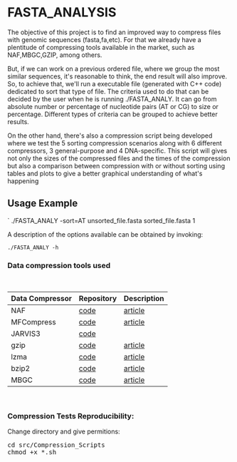 # FASTA_ANALYSIS

The objective of this project is to find an improved way to compress files with genomic sequences (fasta,fa,etc). For that we already have a plentitude of compressing tools available in the market, such as NAF,MBGC,GZIP, among others.

But, if we can work on a previous ordered file, where we group the most similar sequences, it's reasonable to think, the end result will also improve. So, to achieve that, we'll run a executable file (generated with C++ code) dedicated to sort that type of file. The criteria used to do that can be decided by the user when he is running ./FASTA_ANALY. It can go from absolute number or percentage of nucleotide pairs (AT or CG) to size or percentage. Different types of criteria can be grouped to achieve better results.

On the other hand, there's also a compression script being developed where we test the 5 sorting compression scenarios along with 6 different compressors, 3 general-purpose and 4 DNA-specific. This script will gives not only the sizes of the compressed files and the times of the compression but also a comparison between compression with or without sorting using tables and plots to give a better graphical understanding of what's happening 

## Usage Example
` ./FASTA_ANALY -sort=AT unsorted_file.fasta sorted_file.fasta 1 

A description of the options available can be obtained by invoking:

` ./FASTA_ANALY -h `



### Data compression tools used ###

<br>
<div align="center">

| Data Compressor | Repository | Description  |
|-----------------|------------|--------------|
| NAF             |<a href="https://github.com/KirillKryukov/naf">code</a>  | <a href="https://doi.org/10.1093/bioinformatics/btz144">article</a>|
| MFCompress      |<a href="http://sweet.ua.pt/ap/software/mfcompress/MFCompress-linux64-1.01.tgz">code</a>  | <a href="https://doi.org/10.1093/bioinformatics/btt594">article</a>|
| JARVIS3         |<a href="https://github.com/cobilab/jarvis3">code</a>  | |
| gzip           |<a href="https://ftp.eq.uc.pt/software/unix/gnu/gzip/">code</a>  | <a href="https://www.gnu.org/software/gzip/manual/">article</a>|
| lzma            |<a href="https://tukaani.org/xz/">code</a>  | <a href="https://tukaani.org/xz/">article</a>|
| bzip2           |<a href="https://sourceware.org/bzip2/">code</a>  | <a href="https://sourceware.org/bzip2/">article</a>|
| MBGC         |<a href="https://github.com/kowallus/mbgc">code</a>  | <a href="https://doi.org/10.1093/gigascience/giab099">article</a> |

</div>
<br>

### Compression Tests Reproducibility: ###

Change directory and give permitions:
<pre>
cd src/Compression_Scripts
chmod +x *.sh
</pre>

